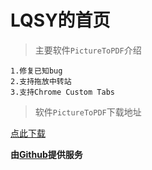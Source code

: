 # LQSY的首页
>主要软件```PictureToPDF```介绍

```
1.修复已知bug
2.支持拖放中转站
3.支持Chrome Custom Tabs
```

>软件```PictureToPDF```下载地址

[点此下载](https://github.moeyy.xyz/https://raw.githubusercontent.com/LQSYMichaelLuo/LQSYMichaelLuo.github.io/main/PictureToPDF_1.1.apk)



**由[Github](https://www.github.com/)提供服务**
